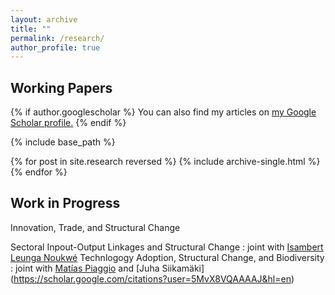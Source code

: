 ```yaml
---
layout: archive
title: ""
permalink: /research/
author_profile: true
---
```


## Working Papers
{% if author.googlescholar %}
  You can also find my articles on <u><a href="{{author.googlescholar}}">my Google Scholar profile</a>.</u>
{% endif %}

{% include base_path %}

{% for post in site.research reversed %}
  {% include archive-single.html %}
{% endfor %}

<!-- [Financial Development, Globalization, and Industrialization]()
Abstract: 
<p align="justify"> 
  The present study develops a theoretical model to analyze the dynamics of industrialization and deindustrialization in developing countries and their integration with earlier industrialized economies. The findings suggest that financial development plays a crucial role in both accelerating industrialization and facilitating deindustrialization. Moreover, the model reveals that when developing countries integrate with economies in deindustrialization, the technological frontier in the manufacturing sector becomes relatively further ahead compared to the services sector. This discrepancy in technological proximity between sectors influences the differential productivity growth rates, driving an early shift towards the services sector. These findings contribute to a deeper understanding of premature deindustrialization in developing countries in a globalized world, while highlighting the roles of financial development and sectoral proximity to the technological frontier. 
  </p> -->
  
## Work in Progress
  Innovation, Trade, and Structural Change
<!--  Abstract: 
<p align="justify">   bla bla bla
  </p> 
  -->
  Sectoral Inpout-Output Linkages and Structural Change :  joint with [Isambert Leunga Noukwé](https://sites.google.com/view/isambertleunga/home)
  Technlogogy Adoption, Structural Change, and Biodiversity : joint with [Matías Piaggio](https://sites.google.com/view/matias-piaggio/home) and [Juha Siikamäki] (https://scholar.google.com/citations?user=5MvX8VQAAAAJ&hl=en)
